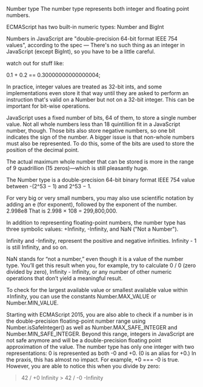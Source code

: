 Number type
The number type represents both integer and floating point numbers.

ECMAScript has two built-in numeric types: Number and BigInt

Numbers in JavaScript are "double-precision 64-bit format IEEE 754 values", according to the spec —  There's no such thing as an integer in JavaScript (except BigInt), so you have to be a little careful.

watch out for stuff like:

0.1 + 0.2 == 0.30000000000000004;

In practice, integer values are treated as 32-bit ints, and some implementations even store it that way until they are asked to perform an instruction that's valid on a Number but not on a 32-bit integer. This can be important for bit-wise operations.


JavaScript uses a fixed number of bits, 64 of them, to store a single number value.
Not all whole numbers less than 18 quintillion fit in a JavaScript number, though. Those bits also store negative numbers, so one bit indicates the sign of the number.
A bigger issue is that non-whole numbers must also be represented. To do this, some of the bits are used to store the position of the decimal point.

The actual maximum whole number that can be stored is more in the range of 9 quadrillion (15 zeros)—which is still pleasantly huge.

The Number type is a double-precision 64-bit binary format IEEE 754 value
between -(2^53 − 1) and 2^53 − 1.

For very big or very small numbers, you may also use scientific notation by adding an e (for exponent), followed by the exponent of the number.
2.998e8
That is 2.998 × 108 = 299,800,000.

In addition to representing floating-point numbers, the number type has three symbolic values: +Infinity, -Infinity, and NaN ("Not a Number").

Infinity and -Infinity, represent the positive and negative infinities.
Infinity - 1 is still Infinity, and so on.

NaN stands for “not a number,” even though it is a value of the number type. You’ll get this result when you, for example, try to calculate 0 / 0 (zero divided by zero), Infinity - Infinity, or any number of other numeric operations that don’t yield a meaningful result.

To check for the largest available value or smallest available value within ±Infinity, you can use the constants Number.MAX_VALUE or Number.MIN_VALUE.

Starting with ECMAScript 2015, you are also able to check if a number is in the double-precision floating-point number range using Number.isSafeInteger() as well as Number.MAX_SAFE_INTEGER and Number.MIN_SAFE_INTEGER. Beyond this range, integers in JavaScript are not safe anymore and will be a double-precision floating point approximation of the value.
The number type has only one integer with two representations: 0 is represented as both -0 and +0. (0 is an alias for +0.)
In the praxis, this has almost no impact. For example, +0 === -0 is true. However, you are able to notice this when you divide by zero:
> 42 / +0 Infinity > 42 / -0 -Infinity
